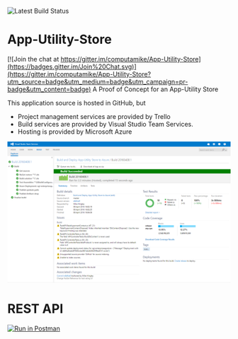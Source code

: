 ![Latest Build Status](https://enterpriseappstore.visualstudio.com/DefaultCollection/_apis/public/build/definitions/778e5a00-1902-4738-b98b-e7360d5c43b5/4/badge)
# App-Utility-Store

[![Join the chat at https://gitter.im/computamike/App-Utility-Store](https://badges.gitter.im/Join%20Chat.svg)](https://gitter.im/computamike/App-Utility-Store?utm_source=badge&utm_medium=badge&utm_campaign=pr-badge&utm_content=badge)
A Proof of Concept for an App-Utility Store

This application source is hosted in GitHub, but 

* Project management services are provided by Trello
* Build services are provided by Visual Studio Team Services.
* Hosting is provided by Microsoft Azure

![Build results from Visual Studio Team Services](https://raw.githubusercontent.com/computamike/App-Utility-Store/master/App%20Store%20Build%20(08-04-2016).png)

# REST API

[![Run in Postman](https://run.pstmn.io/button.svg)](https://app.getpostman.com/run-collection/9364cd32fcae1b3c4f32#?env%5BAzure%20Hosted%5D=W3sia2V5IjoiYmFzZXVybCIsInZhbHVlIjoiaHR0cDovL29naS1lbnRlcnByaXNlYXBwc3RvcmUuYXp1cmV3ZWJzaXRlcy5uZXQiLCJ0eXBlIjoidGV4dCIsImVuYWJsZWQiOnRydWV9XQ==)
